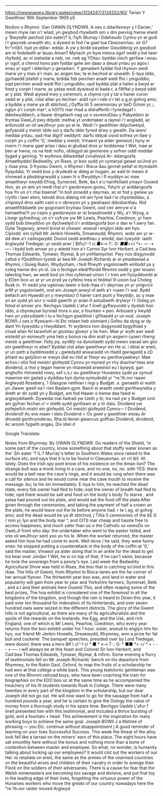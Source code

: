 
---

https://newspapers.library.wales/view/3124247/3124252/60/
Tarian Y Gweithiwr
16th September 1909
p5


Nodion o Rhymni. Gan OWAIN GLYNDWR. A oes o ddarllenwyr y I Darian,' mewn rhyw ran o'r wlad, yn gwybod rhywbeth am v drn pwvsig hwnw elwid y 'BwytaNr pechod (sin eater)? iL:?iyfr Murray i Ddeheudir Cymru yn ei godi i'r gwyneb unwaith etc; a dywed ei fod i'w gael tua Cbwioanrtao. sir G?frr"rrl(b1. hyd yn ddiw- eddar. A yw y birdd swyeber Gwydderig yn gwybod am ei fodolaeth ar lauau Aman? Mynach yn byw mesra ogof oedd y bw tawr rhyfedd, ac ni siatiadai a neb, ne. neb ag YDtau: byddai cloch gerllaw i eoau yr ogof, a chenid hono pan fyddai galw am daao a deuai yntau yo agos i enau yr ogof i dderbyn y genadwri. Y genadwri fyddai fod rhywun wedi marw yn y mao a'r man. ac angen bw; ta ei bechod ar unwaith. E-bya iddo, gyrhaedd jstafell y marw, b/ddai fob perchen anadl wedi ffoi i ymguddio; oqd perchen anadl wedi ffoi i ymguddio; opd byddai plat a halen a bwyd ar frest y corph I roarw, ac yataa wedi dywieud ei bade.r, a fWftai y bwyd oddi ar y plat. Wedi aiyoed trwy y ceremoni, a chyme.ryd y tal o haner coron oedd ar y plat, ciiiai allan yo liechwr- aidd cyn i neb o'r te\ a g,el gohvg amo; a byddai y marw ya dt sbtchod, j Dyffia tili 5 seremoniau yr beD G/rom yi; ¡ nglyn a'r corph mar^, a hOITl) mar rhad a didrafferth i fynedagef i ddedwyddwch, a llawer diogelach nag uo o ss«emoDiau y Pabyddion ar fryntaa GweLJt pwy ddydd: methai yt undertaker a raynei i'r aogladd, ac anfonodd un oli weJthvyr yoo yo ei Ie. Wedi i'r gweithiwr ddychwelyd, gofyaodd y meistr iddo sut y darfu iddo fyned drwy y gwaith. Da iawn/ meddai yntau, oad rhai digrif oeddyrit: darfu iddyat osod sofrea yn llaw y corph yn y coffin '0,' meddai y meistr, Vmaeot ya aider gwneud j hyny er mwrn i'r marw gael ariao i daiu ei gludiad dros yr Iorddonea 1 Wet, mae ar ben ar hwna, os na fedr nofio, oblegyd aii gwmereis y sofren oddi meddai llygad y geiniog. Yr wythnos ddiweddaf cvnaliwyd Ar- ddangosfa Amaethyddol Bedwelity, yn Rises, yr boo sydd yn cymeryd gatael so'Jind yn y rbaa yma. 0 fryoiau Gwent, o Rhymoi i Risca-åau gornel pellaf ei ttymdaith flyayddoL Yr oedd boo y drydedd ar ddeg ar hugain, ac eaili tir mewn d vhmwad a pboblogrwydd y cawn hi o ffwyddyn i fl wyddyn ac mae amaethwyr swyddi Efrog, Symerset, Betk, &a.t a'u hanifeiliaid ymayn Ouoeid Hon, ac yn ami yn medi rhai o'r gwobrwyon goreu, Ystyrir yr arddangosfa hoa Yn un o'r rhai blaenaf "in boll siroedd y deyrnas, ac er fod y gwlaw ya clylifo i lawr eleni, talodd dros ddeng mil am fyne liad i'w chyioteddau, a chipiwyd dros saith cant o v obrwyon yn y gwahaaol ddosbarthau. Nid amaethfddiaetb yw gogoniant bryniau Gwent, oad ceir amryw o'a hamaethw?r yo cspio y gwobrwyon ar isi brasdiroedd y Wy, a'r Wysg, a Lloegr gyfoethog; un o'r cyfryw yw Mr Lewis, Pearhiw, Coedmon, yr hwn sydd bob blwyddvo yn dychwelyd o'r arddangosfa bon o dan ei 1 awry fan. Dylai Teganwy, anwvI briod ei chwaer. woeud i englyn iddo am hyo. Cipiodd. ein cyfaill Mr Jenkin Howells, Dreaewydd, Rhymni, wobr am yr w-dd dew a'r ceiliogwydd. Dooiol oedd areithiau y wledd, dan lywydd- iaeth Arglwydd Tredegar; yr oedd arwr | Blf\cl'-1 ci *■*«-« 7:: G: *■■*></ *•- — -•—- i bydd bob amser yo y wledd hon a'r Cyrnoi Syr Ivor Herbert, a Cad.bea Thomas Edwards, Tymawr, Riymai, & yn ymfilamychol. Pwy nos disgynodd cafod o fQodithion tysteb ar bea Mr Joseph Richards ar ei ymadawiad a Rhymni, i Goieg Rukin, Rhydychain, i fedi ffrwyth ysgoloriaeth enillodd ya y coleg hwnw dro yn ol. Ua o fechgyn eledrffordd Rhvmni oedd y gwr ieuanc taleotog hwn, ae wedi bod yn rhoi cyfeinad union i'.r tren am fiyüyddoedd ar y EDen boo uc ar yr un pryd ya cyfeino trea ei feddwl III uoion tua Choleg Rusk in. Yr oedd yna ugeiniau lawer o bob rhaa o'r deyrnas yn yr ynigvrcii arM yr ysgoloriaeth, ond ein Joseph anwyl nÍ aeth a'r roaen i'r wal. Bydd bellach am Hyaedd yn y mwynbacl 0 haner cant punt y flwyddjn, ac y mae yn an sydd yn sicr o roddi gwerth yr arian 0 astudiaeth drylwyr i'r Ooleg yn fstod ei amser yro. Bechgyo Uadeb L'afur f iinell gyflwyuodd y dysteb hon iddo, a cbynwysai byrsiad trora o aur, a fountain • pen. Arbosed y liwydd hwn yn ysbrydiaeth i lu o fechgyn gweithiol i gfihaedd yr un nod. Joseph BOWll J oes o ffyesiant—iti Etc mlaen heb siomiant j Gofeu da dysg ar dy dant Yn liywyddu y Hwyddiant. Yr wytbnos hon disgynodd bygythiad y cload alian fel taraofoiit ar giustiau glowyr y lie hwn. Mae yr wyth awr wedi eistedd yn esmwyth yma heb y bonus na dim arall yn asgwrn cyoen rhwng meistr a gweithiwr. Felly pa, synWjr na dynoliaeth sydd mewn siarad am gloi ein gweithwyr ni allan? Byddai clot allan gweithwyr ein He ui. i dtiial ar ereiii, yr un peth a byddinoedd y ¡ gwledydd anwaraidd vn Hadd gwragedd a zD phlant eu gelyliion er mwyn dial eu Hid ar filwyr eu gwrthwyaebwyr. Mae achos i ofoi fod meistri glofeydd Cymru yn myned yn rhy drachw^ntas ana dividend, a rhoi y tegan hwnw yn rhiawedd arweiniol eu I bywyd, gan anghofio rhinwedd rnwy, sef c;s,r eu gweithwyr Hunanies sydd ya symud mawrion ein gwlad y dyddiau hyn dyma symudodd yr "re.'th.nvr raawr Arglwydd Rosebery, 1 Glasgow neithiwr i regi y Budget. a. gwnaeth ei waith yn Jlawer gwell na'r rien Baalam gynt. Baich ei araeth oedd gwrthwyneba y dreth ar dir sydd yn y Budget, am fod Hawer o hwnw daa fawd ei arglwyddiaeth. Dywedai mai lladrad yw tJeth y tir, tra nad yw y Budget ond am gyfran fechan o'-r dretb sydd gynfiawn ar y tir dalu. Dividend yw pofepefch mistri ein glofeydd. Cri meistri glofeydd Cymru— I Dividend, dividend! Ac eiw mawr i dalu Dividend < Os gwel y gweithiwr eisiau Ar diroedd gorthrymderau, Rha.id llenwi gwancus goffrau Dividend, dividend, Ac aroom fygwth angau, Div ideii d

Google Translate:

Notes from Rhymney. By OWAIN GLYNDWR. Do readers of the Shield, 'in some part of the country, know something about that stuffy water known as the' Sin eater '? iL:? Murray's letter to Southern Wales once raised to the surface etc; and says that it is to be found in Cbeuanrtao. sir rrl (b1. till lately. Does the Irish spy poet know of his existence on the Aman lion? The strange bull was a monk living in a cave, and no one, no, no. with YES: there would be a bell near the cave's rings, and it would be rung when there was a call for silence and he would come near the cave mouth to receive the message. bu; ta his sin immediately. E-bya to him, he reached the dead state, every fob owner had fled to hide; oqd the owner of breath had fled to hide; opd there would be salt and food on the body's body To starve , and yataa had poured out his plate, and would eat the food off the plate.After given through the ceremonies, and taking the payment of half a crown on the plate, he would leave out the lie before anyone had. r te \ ag, el gohvg amo; and the dead would be ya dt sbtchod, j Tillia 5 ceremonies of the bE G / rom yi; lyn and the body mar ^, and OITl) mar cheap and hassle free to access happiness, and much safer than uo o the Catholic ss «emoDs on GweLJt front who day: the undertaker who went to the pastor failed, and one oli weJthvyr sent yoo yo his Ie. When the worker returned, the master asked him how he had come to work. Well done / he said, they were funny ones: he stopped putting a counterattack in the body of the coffin at '0,' said the master, Vmaeot ya aider doing that in an ankle for the dead to get his bear over Jordan 1 Wet, he is on top of that, if he can't swim, because he took the sovereign from a penny's eye. Last week the Bedwelity Agricultural Show was held in Rises, the boo that is catching so'Jind in this rbaa. The hills of Gwent, from Rhymoi to Risca-lanes are the far corner of her annual flyover. The thirteenth year boo was, and land in water and popularity will gain from year to year and Yorkshire farmers, Symerset, Betk , and a.t and their animals here Ouoeid This, and often reaping some of the best prizes, The hoa exhibit is considered one of the foremost in all the kingdoms of the kingdom, and though the rain is heard to Down this year, it paid over ten thousand for indexation of its hinterlands, and over seven hundred owls were seized in the different districts. The glory of the Gwent hills is not agricultural, as there are many of its agriculturalists and the spoils of the rewards on the lowlands. the Egg, and the Usk, and rich England, one of which is Mr Lewis, Pearhiw, Coedmon, who every year returns from the bon exhibit under his 1 hour. sister, woeud to englyn him for hyo, our friend Mr Jenkin Howells, Dreaewydd, Rhymney, won a prize for fat bull and cockerel. The banquet speeches, presided over by Lord Tredegar, were dooiol; there was a hero Blf \ cl'-1 ci * ■ * «-« 7 :: G: * ■■ *> </ * • - - - • —- i will always be at this feast and Colonel Sir Ivor Herbert, and Cad.bea Thomas Edwards, Tymawr, Riymai, & infirm. Some evening a flurry of testimonials fell on Mr Joseph Richards' bench on his departure from Rhymney, to the Rukin Gaol, Oxford, to reap the fruits of a scholarship he had won at that college a while back. This young tealotonic gentleman was one of the Rhvmni railroad boys, who have been coaching the train for biographies on the EDO boo uc at the same time as he accompanied the treachery of his III students towards Rusk in College. There were many twenties in every part of the kingdom in the scholarship, but our dear Joseph did not go out. He will now want to go for the sausage from half a hundred pounds a year, and he is certain to give the Oology the value of money from a thorough study in his spare time. Bechgyo Uadeb L'afur f iinell presented him with this testimonial, and included a thrice bursting of gold, and a fountain • head. This achievement is the inspiration for many working boys to achieve the same goal. Joseph BOWll J a lifetime of phrasing — you Etc. continue without disappointment j A good reminder of learning on your toes Successful Success. This week the threat of the alloy lock fell like a tarraoi on the miners' ears of this place. The eight hours have sat smoothly here without the bonus and nothing more than a bone of contention between master and employee. So what, no wonder, is humanity talking about locking up our employees? It would clot out the workers of our Hei. to retaliate on ereiii, the same as the armies of the unarmed countries vn the beautiful wives and children of their cavalry in order to avenge their Flock on the soldiers of their adversaries. There is a cause for fear that the Welsh minemasters are becoming too savage and divisive, and put that toy in the leading edge of their lives, forgetting the virtuous power of the Hunanies workers who move the greats of our country nowadays here the "re.'th.nvr raider moved Arglwyd


